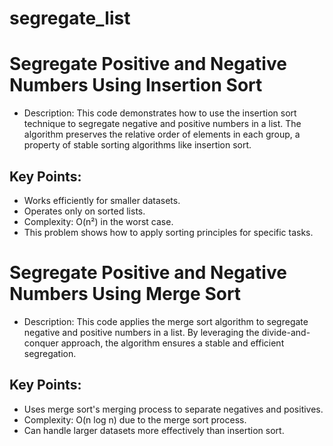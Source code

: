 # segregate_list

# Segregate Positive and Negative Numbers Using Insertion Sort
- Description:
This code demonstrates how to use the insertion sort technique to segregate negative and positive numbers in a list. The algorithm preserves the relative order of elements in each group, a property of stable sorting algorithms like insertion sort.
## Key Points:
- Works efficiently for smaller datasets.
- Operates only on sorted lists.
- Complexity: O(n²) in the worst case.
- This problem shows how to apply sorting principles for specific tasks.

# Segregate Positive and Negative Numbers Using Merge Sort
- Description:
This code applies the merge sort algorithm to segregate negative and positive numbers in a list. By leveraging the divide-and-conquer approach, the algorithm ensures a stable and efficient segregation.
## Key Points:
- Uses merge sort's merging process to separate negatives and positives.
- Complexity: O(n log n) due to the merge sort process.
- Can handle larger datasets more effectively than insertion sort.
